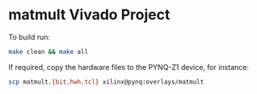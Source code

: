 # matmult Vivado Project

To build run:

```bash
make clean && make all
```

If required, copy the hardware files to the PYNQ-Z1 device, for instance:

```bash
scp matmult.{bit,hwh,tcl} xilinx@pynq:overlays/matmult
```